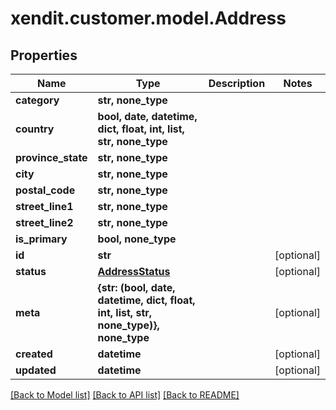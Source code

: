 # xendit.customer.model.Address


## Properties
Name | Type | Description | Notes
------------ | ------------- | ------------- | -------------
**category** | **str, none_type** |  | 
**country** | **bool, date, datetime, dict, float, int, list, str, none_type** |  | 
**province_state** | **str, none_type** |  | 
**city** | **str, none_type** |  | 
**postal_code** | **str, none_type** |  | 
**street_line1** | **str, none_type** |  | 
**street_line2** | **str, none_type** |  | 
**is_primary** | **bool, none_type** |  | 
**id** | **str** |  | [optional] 
**status** | [**AddressStatus**](AddressStatus.md) |  | [optional] 
**meta** | **{str: (bool, date, datetime, dict, float, int, list, str, none_type)}, none_type** |  | [optional] 
**created** | **datetime** |  | [optional] 
**updated** | **datetime** |  | [optional] 

[[Back to Model list]](../README.md#documentation-for-models) [[Back to API list]](../README.md#documentation-for-api-endpoints) [[Back to README]](../README.md)


